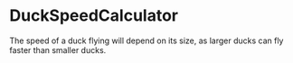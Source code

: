 # DuckSpeedCalculator
The speed of a duck flying will depend on its size, as larger ducks can fly faster than smaller ducks.
